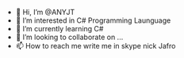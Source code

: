 - 👋 Hi, I’m @ANYJT
- 👀 I’m interested in C# Programming Launguage
- 🌱 I’m currently learning C#
- 💞️ I’m looking to collaborate on ...
- 📫 How to reach me write me in skype nick Jafro

<!---
ANYJT/ANYJT is a ✨ special ✨ repository because its `README.md` (this file) appears on your GitHub profile.
You can click the Preview link to take a look at your changes.
--->

